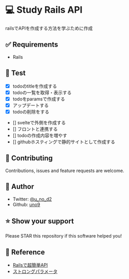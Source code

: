  # 💻 Study Rails API
railsでAPIを作成する方法を学ぶために作成

## ✅ Requirements
- Rails

## 🚀 Test
- [x] todoのtitleを作成する
- [x] todoの一覧を取得・表示する
- [x] todoをparamsで作成する
- [x] アップデートする
- [x] todoの削除をする
- [] svelteで外側を作成する
- [] フロントと連携する
- [] todoの作成内容を増やす
- [] githubホスティングで静的サイトとして作成する


## 🤝 Contributing
Contributions, issues and feature requests are welcome.

## 👤 Author
- Twitter: [@u_no_d2](https://twitter.com/u_no_d2)
- Github: [uno9](https://github.com/uno9)

## ⭐️ Show your support
Please STAR this repository if this software helped you!

## 📝 Reference
- [Railsで超簡単API](https://qiita.com/k-penguin-sato/items/adba7a1a1ecc3582a9c9)
- [ストロングパラメータ](https://techblog.kyamanak.com/entry/2017/08/29/012909)
